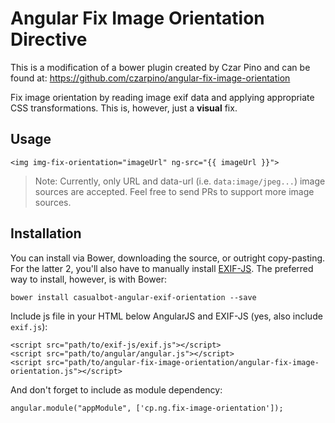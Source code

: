 # Angular Fix Image Orientation Directive

This is a modification of a bower plugin created by Czar Pino and can be found at: https://github.com/czarpino/angular-fix-image-orientation

Fix image orientation by reading image exif data and applying appropriate CSS transformations. This is, however, just a **visual** fix.

## Usage

    <img img-fix-orientation="imageUrl" ng-src="{{ imageUrl }}">

> Note: Currently, only URL and data-url (i.e. `data:image/jpeg...`) image sources are accepted. Feel free to send PRs to support more image sources.

## Installation

You can install via Bower, downloading the source, or outright copy-pasting. For the latter 2, you'll also have to manually install [EXIF-JS](https://github.com/jseidelin/exif-js). The preferred way to install, however, is with Bower:

    bower install casualbot-angular-exif-orientation --save

Include js file in your HTML below AngularJS and EXIF-JS (yes, also include `exif.js`):

    <script src="path/to/exif-js/exif.js"></script>
    <script src="path/to/angular/angular.js"></script>
    <script src="path/to/angular-fix-image-orientation/angular-fix-image-orientation.js"></script>

And don't forget to include as module dependency:

    angular.module("appModule", ['cp.ng.fix-image-orientation']);

